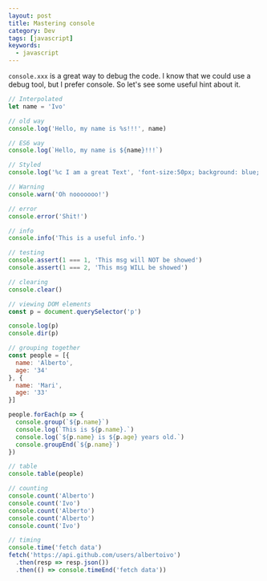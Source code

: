 ```yaml
---
layout: post
title: Mastering console
category: Dev
tags: [javascript]
keywords:
  - javascript
---
```


`console.xxx` is a great way to debug the code. I know that we could use a debug tool, but I prefer console. So let's see some useful hint about it.


```javascript
// Interpolated
let name = 'Ivo'

// old way
console.log('Hello, my name is %s!!!', name)

// ES6 way
console.log(`Hello, my name is ${name}!!!`)
```
```javascript
// Styled
console.log('%c I am a great Text', 'font-size:50px; background: blue;')
```
```javascript
// Warning
console.warn('Oh nooooooo!')

// error
console.error('Shit!')

// info
console.info('This is a useful info.')
```
```javascript
// testing
console.assert(1 === 1, 'This msg will NOT be showed')
console.assert(1 === 2, 'This msg WILL be showed')
```
```javascript
// clearing
console.clear()
```
```javascript
// viewing DOM elements
const p = document.querySelector('p')

console.log(p)
console.dir(p)
```
```javascript
// grouping together
const people = [{
  name: 'Alberto',
  age: '34'
}, {
  name: 'Mari',
  age: '33'
}]

people.forEach(p => {
  console.group(`${p.name}`)
  console.log(`This is ${p.name}.`)
  console.log(`${p.name} is ${p.age} years old.`)
  console.groupEnd(`${p.name}`)
})

// table
console.table(people)
```
```javascript
// counting
console.count('Alberto')
console.count('Ivo')
console.count('Alberto')
console.count('Alberto')
console.count('Ivo')
```
```javascript
// timing
console.time('fetch data')
fetch('https://api.github.com/users/albertoivo')
  .then(resp => resp.json())
  .then(() => console.timeEnd('fetch data'))
```
